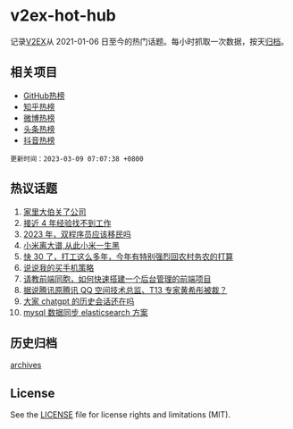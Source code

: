 # v2ex-hot-hub

 记录[V2EX](https://www.v2ex.com/)从 2021-01-06 日至今的热门话题。每小时抓取一次数据，按天[归档](archives)。
 
 ## 相关项目

- [GitHub热榜](https://github.com/lonnyzhang423/github-hot-hub)
- [知乎热榜](https://github.com/lonnyzhang423/zhihu-hot-hub)
- [微博热榜](https://github.com/lonnyzhang423/weibo-hot-hub)
- [头条热榜](https://github.com/lonnyzhang423/toutiao-hot-hub)
- [抖音热榜](https://github.com/lonnyzhang423/douyin-hot-hub)


 `更新时间：2023-03-09 07:07:38 +0800`

## 热议话题

1. [家里大伯关了公司](https://www.v2ex.com/t/922143)
1. [接近 4 年经验找不到工作](https://www.v2ex.com/t/922086)
1. [2023 年，双程序员应该移民吗](https://www.v2ex.com/t/922140)
1. [小米离大谱,从此小米一生黑](https://www.v2ex.com/t/922258)
1. [快 30 了，打工这么多年，今年有特别强烈回农村务农的打算](https://www.v2ex.com/t/922175)
1. [说说我的买手机策略](https://www.v2ex.com/t/922236)
1. [请教前端同胞，如何快速搭建一个后台管理的前端项目](https://www.v2ex.com/t/922121)
1. [据说腾讯原腾讯 QQ 空间技术总监、T13 专家黄希彤被裁？](https://www.v2ex.com/t/922097)
1. [大家 chatgpt 的历史会话还在吗](https://www.v2ex.com/t/922162)
1. [mysql 数据同步 elasticsearch 方案](https://www.v2ex.com/t/922102)

## 历史归档

[archives](archives)

## License

See the [LICENSE](LICENSE) file for license rights and limitations (MIT).
